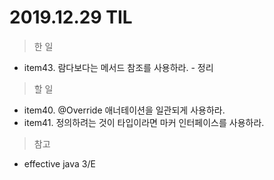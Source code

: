 # 2019.12.29 TIL

> 한 일

- item43. 람다보다는 메서드 참조를 사용하라. - 정리

> 할 일

- item40. @Override 애너테이션을 일관되게 사용하라.
- item41. 정의하려는 것이 타입이라면 마커 인터페이스를 사용하라.

> 참고

- effective java 3/E
